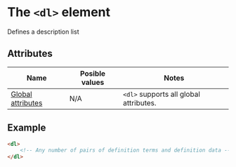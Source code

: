 # The `<dl>` element
Defines a description list

## Attributes
| Name | Posible values | Notes |
|-|-|-|
| [Global attributes](../first-steps/global-attributes.md) | N/A | `<dl>` supports all global attributes. |

## Example
```html
<dl>
    <!-- Any number of pairs of definition terms and definition data -->
</dl>
```